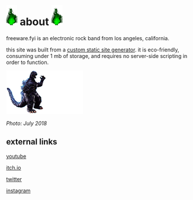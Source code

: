# ![green_flame](../media/green_flame.gif) about ![green_flame](../media/green_flame.gif)

freeware.fyi is an electronic rock band from los angeles, california.

this site was built from a [custom static site generator](https://github.com/plungepool/freeware-dot-fyi). it is eco-friendly, consuming under 1 mb of storage, and requires no server-side scripting in order to function.

![godzilla0073.gif](../media/godzilla0073.gif)

*Photo: July 2018*

## external links

[youtube](https://www.youtube.com/@freeware_fyi)

[itch.io](https://freeware-fyi.itch.io)

[twitter](https://twitter.com/freeware_fyi)

[instagram](https://www.instagram.com/freeware.fyi/)